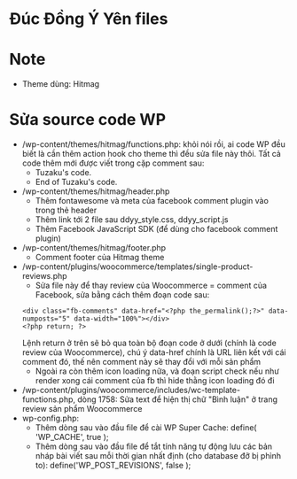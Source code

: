 # Đúc Đồng Ý Yên files

# Note
- Theme dùng: Hitmag

# Sửa source code WP
- /wp-content/themes/hitmag/functions.php: khỏi nói rồi, ai code WP đều biết là cần thêm action hook cho theme thì đều sửa file này thôi. Tất cả code thêm mới được viết trong cặp comment sau:
  + Tuzaku's code.
  + End of Tuzaku's code.
- /wp-content/themes/hitmag/header.php
  + Thêm fontawesome và meta của facebook comment plugin vào trong thẻ header
  + Thêm link tới 2 file sau ddyy_style.css, ddyy_script.js
  + Thêm Facebook JavaScript SDK (để dùng cho facebook comment plugin)
- /wp-content/themes/hitmag/footer.php
  + Comment footer của Hitmag theme
- /wp-content/plugins/woocommerce/templates/single-product-reviews.php
  + Sửa file này để thay review của Woocommerce = comment của Facebook, sửa bằng cách thêm đoạn code sau:
  ```
  <div class="fb-comments" data-href="<?php the_permalink();?>" data-numposts="5" data-width="100%"></div>
  <?php return; ?>
  ```
  Lệnh return ở trên sẽ bỏ qua toàn bộ đoạn code ở dưới (chính là code review của Woocommerce), chú ý data-href chính là URL liên kết với cái comment đó, thế nên comment này sẽ thay đổi với mỗi sản phẩm
  + Ngoài ra còn thêm icon loading nữa, và đoạn script check nếu như render xong cái comment của fb thì hide thằng icon loading đó đi
- /wp-content/plugins/woocommerce/includes/wc-template-functions.php, dòng 1758: Sửa text để hiện thị chữ "Bình luận" ở trang review sản phẩm Woocommerce
- wp-config.php:
  + Thêm dòng sau vào đầu file để cài WP Super Cache: define( 'WP_CACHE', true );
  + Thêm dòng sau vào đầu file để tắt tính năng tự động lưu các bản nháp bài viết sau mỗi thời gian nhất định (cho database đỡ bị phình to): define('WP_POST_REVISIONS', false );